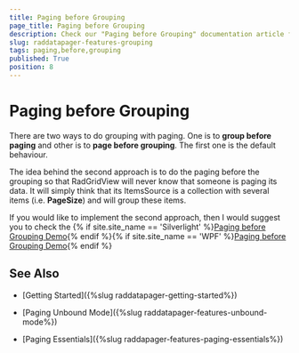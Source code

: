 ```yaml
---
title: Paging before Grouping
page_title: Paging before Grouping
description: Check our "Paging before Grouping" documentation article for the RadDataPager WPF control.
slug: raddatapager-features-grouping
tags: paging,before,grouping
published: True
position: 8
---
```


# Paging before Grouping


There are two ways to do grouping with paging. One is to __group before paging__ and other is to __page before grouping__. The first one is the default behaviour.
        

The idea behind the second approach is to do the paging before the grouping so that RadGridView will never know that someone is paging its data. It will simply think that its ItemsSource is a collection with several items (i.e. __PageSize__) and will group these items.
        

If you would like to implement the second approach, then I would suggest you to check the {% if site.site_name == 'Silverlight' %}[Paging before Grouping Demo](https://demos.telerik.com/silverlight/#GridView/PagingBeforeGrouping){% endif %}{% if site.site_name == 'WPF' %}[Paging before Grouping Demo](https://demos.telerik.com/wpf){% endif %}

## See Also

 * [Getting Started]({%slug raddatapager-getting-started%})

 * [Paging Unbound Mode]({%slug raddatapager-features-unbound-mode%})

 * [Paging Essentials]({%slug raddapager-features-paging-essentials%})
